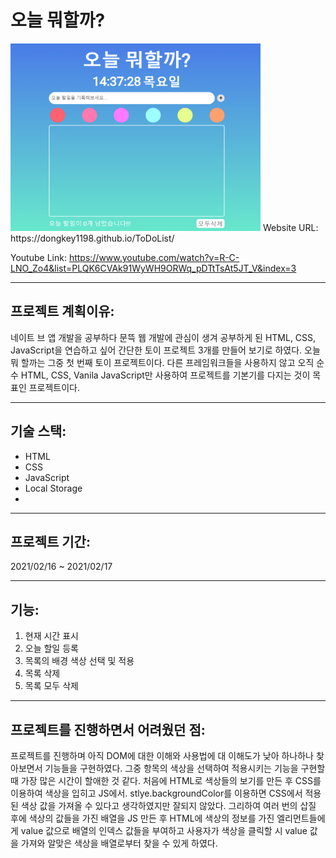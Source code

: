 # 오늘 뭐할까?

<img src= "https://github.com/dongkey1198/ToDoList/blob/main/todo.PNG" width = 400 height = 300>
Website URL: https://dongkey1198.github.io/ToDoList/

Youtube Link: https://www.youtube.com/watch?v=R-C-LNO_Zo4&list=PLQK6CVAk91WyWH9ORWq_pDTtTsAt5JT_V&index=3

---
## 프로젝트 계획이유:
네이트 브 앱 개발을 공부하다 문뜩 웹 개발에 관심이 생겨 공부하게 된 HTML, CSS, JavaScript을 연습하고 싶어 간단한 토이 프로젝트 3개를 만들어 보기로 하였다. 오늘 뭐 할까는 그중 첫 번째 토이 프로젝트이다. 다른 프레임워크들을 사용하지 않고 오직 순수 HTML, CSS, Vanila JavaScript만 사용하여 프로젝트를 기본기를 다지는 것이 목표인 프로젝트이다.

---
## 기술 스택:
- HTML
- CSS
- JavaScript
- Local Storage
- 
---
## 프로젝트 기간:
2021/02/16 ~ 2021/02/17

---
## 기능:
1. 현재 시간 표시
2. 오늘 할일 등록
3. 목록의 배경 색상 선택 및 적용
4. 목록 삭제
5. 목록 모두 삭제

---

## 프로젝트를 진행하면서 어려웠던 점:
프로젝트를 진행하며 아직 DOM에 대한 이해와 사용법에 대 이해도가 낮아 하나하나 찾아보면서 기능들을 구현하였다. 그중 항목의 색상을 선택하여 적용시키는 기능을 구현할 때 가장 많은 시간이 할애한 것 같다. 처음에 HTML로 색상들의 보기를 만든 후 CSS를 이용하여 색상을 입히고 JS에서. stlye.backgroundColor를 이용하면 CSS에서 적용된 색상 값을 가져올 수 있다고 생각하였지만 잘되지 않았다. 그리하여 여러 번의 삽질 후에 색상의 값들을 가진 배열을 JS 만든 후 HTML에 색상의 정보를 가진 엘리먼트들에게 value 값으로 배열의 인덱스 값들을 부여하고 사용자가 색상을 클릭할 시 value 값을 가져와 알맞은 색상을 배열로부터 찾을 수 있게 하였다.
